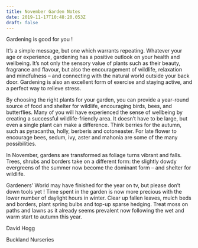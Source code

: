 ```yaml
---
title: November Garden Notes
date: 2019-11-17T10:48:20.053Z
draft: false
---
```


Gardening is good for you !

It’s a simple message, but one which warrants repeating. Whatever your age or
experience, gardening has a positive outlook on your health and wellbeing. It’s
not only the sensory value of plants such as their beauty, fragrance and
flavour, but also the encouragement of wildlife, relaxation and mindfulness –
and connecting with the natural world outside your back door. Gardening is also an excellent form of exercise and staying active, and a perfect way to
relieve stress.

By choosing the right plants for your garden, you can provide a year-round
source of food and shelter for wildlife, encouraging birds, bees, and butterflies.
Many of you will have experienced the sense of wellbeing by creating a
successful wildlife-friendly area. It doesn’t have to be large, but even a single
plant can make a difference. Think berries for the autumn, such as pyracantha,
holly, berberis and cotoneaster. For late flower to encourage bees, sedum, ivy, aster and mahonia are some of the many possibilities.

In November, gardens are transformed as foliage turns vibrant and falls. Trees,
shrubs and borders take on a different form: the slightly dowdy evergreens of
the summer now become the dominant form – and shelter for wildlife.

Gardeners’ World may have finished for the year on tv, but please don’t down
tools yet ! Time spent in the garden is now more precious with the lower
number of daylight hours in winter. Clear up fallen leaves, mulch beds and
borders, plant spring bulbs and top-up sparse hedging. Treat moss on paths
and lawns as it already seems prevalent now following the wet and warm start
to autumn this year.

David Hogg

Buckland Nurseries

